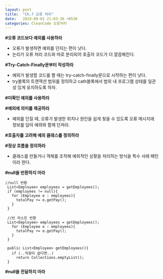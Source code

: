 ```yaml
---
layout: post
title:  "Ch.7 오류 처리"
date:   2019-09-01 21:03:36 +0530
categories: CleanCode 오류처리
---
```


**\#오류 코드보다 예외를 사용하라**
- 오류가 발생하면 예외를 던지는 편이 낫다. 
- 논리가 오류 처리 코드와 따로 분리되어 호출자 코드가 더 깔끔해진다.
 
**\#Try-Catch-Finally문부터 작성하라**
- 예외가 발생할 코드를 짤 때는 try-catch-finally문으로 시작하는 편이 낫다.
- try블록의 트랜잭션 범위를 정의하고 cath블록에서 범위 내 프로그램 상태를 일관성 있게 유지하도록 하자.

**\#미확인 예외를 사용하라**

**\#예외에 의미를 제공하라**
- 예외를 던질 때, 오류가 발생한 위치나 원인을 쉽게 찾을 수 있도록 오류 메시지에 정보를 담아 예외와 함께 던져라.

**\#호출자를 고려해 예외 클래스를 정의하라**

**\#정상 흐름을 정의하라**
- 클래스를 만들거나 객체를 조작해 예외적인 상황을 처리하는 방식을 특수 사례 패턴이라 한다. 

**\#null을 반환하지 마라**
```
//null 반환
 List<Employee> employees = getEmployees();
 if (employees != null){
   for (Employee e : employees){
     totalPay += e.getPay();
   }
 }
```  

```
 //빈 리스트 반환
 List<Employee> employees = getEmployees();
   for (Employee e : employees){
     totalPay += e.getPay();
   }
 }
 
 public List<Employee> getEmployees(){
   if (..직원이 없다면..)
     return Collections.emptyList();
 }
```
**\#null을 전달하지 마라**
